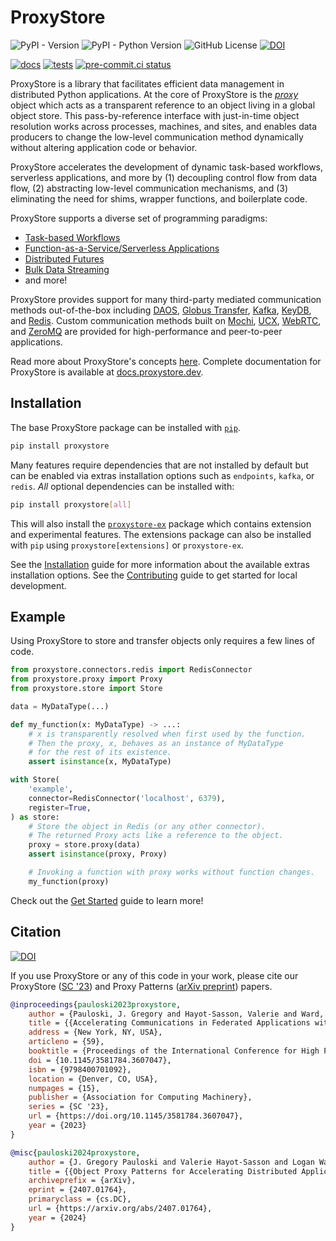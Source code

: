 # ProxyStore

![PyPI - Version](https://img.shields.io/pypi/v/proxystore)
![PyPI - Python Version](https://img.shields.io/pypi/pyversions/proxystore)
![GitHub License](https://img.shields.io/github/license/proxystore/proxystore)
[![DOI](https://zenodo.org/badge/DOI/10.5281/zenodo.8077899.svg)](https://doi.org/10.5281/zenodo.8077899)

[![docs](https://github.com/proxystore/proxystore/actions/workflows/docs.yml/badge.svg)](https://github.com/proxystore/proxystore/actions/workflows/docs.yml)
[![tests](https://github.com/proxystore/proxystore/actions/workflows/tests.yml/badge.svg?label=tests)](https://github.com/proxystore/proxystore/actions)
[![pre-commit.ci status](https://results.pre-commit.ci/badge/github/proxystore/proxystore/main.svg)](https://results.pre-commit.ci/latest/github/proxystore/proxystore/main)

ProxyStore is a library that facilitates efficient data management in distributed Python applications.
At the core of ProxyStore is the [*proxy*](https://docs.proxystore.dev/latest/concepts/proxy/) object which acts as a transparent reference to an object living in a global object store.
This pass-by-reference interface with just-in-time object resolution works across processes, machines, and sites, and enables data producers to change the low-level communication method dynamically without altering application code or behavior.

ProxyStore accelerates the development of dynamic task-based workflows, serverless applications, and more by (1) decoupling control flow from data flow, (2) abstracting low-level communication mechanisms, and (3) eliminating the need for shims, wrapper functions, and boilerplate code.

ProxyStore supports a diverse set of programming paradigms:

* [Task-based Workflows](https://arxiv.org/abs/2303.08803)
* [Function-as-a-Service/Serverless Applications](https://docs.proxystore.dev/latest/guides/globus-compute/)
* [Distributed Futures](https://docs.proxystore.dev/latest/guides/proxy-futures/)
* [Bulk Data Streaming](https://docs.proxystore.dev/latest/guides/streaming/)
* and more!

ProxyStore provides support for many third-party mediated communication methods
out-of-the-box including
[DAOS](https://docs.daos.io/v2.4/),
[Globus Transfer](https://www.globus.org/data-transfer),
[Kafka](https://kafka.apache.org/),
[KeyDB](https://docs.keydb.dev/), and
[Redis](https://redis.io/).
Custom communication methods built on
[Mochi](https://mochi.readthedocs.io/en/latest/margo.html),
[UCX](https://openucx.org/),
[WebRTC](https://webrtc.org/), and
[ZeroMQ](https://zeromq.org/)
are provided for high-performance and peer-to-peer applications.

Read more about ProxyStore's concepts [here](https://docs.proxystore.dev/latest/concepts/).
Complete documentation for ProxyStore is available at
[docs.proxystore.dev](https://docs.proxystore.dev).

## Installation

The base ProxyStore package can be installed with [`pip`](https://pip.pypa.io/en/stable/).
```bash
pip install proxystore
```

Many features require dependencies that are not installed by default but can
be enabled via extras installation options such as `endpoints`, `kafka`, or `redis`.
*All* optional dependencies can be installed with:
```bash
pip install proxystore[all]
```
This will also install the [`proxystore-ex`](https://extensions.proxystore.dev/)
package which contains extension and experimental features.
The extensions package can also be installed with `pip` using
`proxystore[extensions]` or `proxystore-ex`.

See the [Installation](https://docs.proxystore.dev/latest/installation) guide
for more information about the available extras installation options.
See the [Contributing](https://docs.proxystore.dev/latest/contributing) guide
to get started for local development.

## Example

Using ProxyStore to store and transfer objects only requires a few lines of code.

```python
from proxystore.connectors.redis import RedisConnector
from proxystore.proxy import Proxy
from proxystore.store import Store

data = MyDataType(...)

def my_function(x: MyDataType) -> ...:
    # x is transparently resolved when first used by the function.
    # Then the proxy, x, behaves as an instance of MyDataType
    # for the rest of its existence.
    assert isinstance(x, MyDataType)

with Store(
    'example',
    connector=RedisConnector('localhost', 6379),
    register=True,
) as store:
    # Store the object in Redis (or any other connector).
    # The returned Proxy acts like a reference to the object.
    proxy = store.proxy(data)
    assert isinstance(proxy, Proxy)

    # Invoking a function with proxy works without function changes.
    my_function(proxy)
```

Check out the [Get Started](https://docs.proxystore.dev/latest/get-started)
guide to learn more!

## Citation

[![DOI](https://zenodo.org/badge/DOI/10.5281/zenodo.8077899.svg)](https://doi.org/10.5281/zenodo.8077899)

If you use ProxyStore or any of this code in your work, please cite our ProxyStore ([SC '23](https://dl.acm.org/doi/10.1145/3581784.3607047)) and Proxy Patterns ([arXiv preprint](https://arxiv.org/abs/2407.01764)) papers.
```bib
@inproceedings{pauloski2023proxystore,
    author = {Pauloski, J. Gregory and Hayot-Sasson, Valerie and Ward, Logan and Hudson, Nathaniel and Sabino, Charlie and Baughman, Matt and Chard, Kyle and Foster, Ian},
    title = {{Accelerating Communications in Federated Applications with Transparent Object Proxies}},
    address = {New York, NY, USA},
    articleno = {59},
    booktitle = {Proceedings of the International Conference for High Performance Computing, Networking, Storage and Analysis},
    doi = {10.1145/3581784.3607047},
    isbn = {9798400701092},
    location = {Denver, CO, USA},
    numpages = {15},
    publisher = {Association for Computing Machinery},
    series = {SC '23},
    url = {https://doi.org/10.1145/3581784.3607047},
    year = {2023}
}

@misc{pauloski2024proxystore,
    author = {J. Gregory Pauloski and Valerie Hayot-Sasson and Logan Ward and Alexander Brace and André Bauer and Kyle Chard and Ian Foster},
    title = {{Object Proxy Patterns for Accelerating Distributed Applications}},
    archiveprefix = {arXiv},
    eprint = {2407.01764},
    primaryclass = {cs.DC},
    url = {https://arxiv.org/abs/2407.01764},
    year = {2024}
}
```
